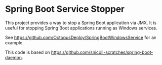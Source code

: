 # Spring Boot Service Stopper

This project provides a way to stop a Spring Boot application via JMX. It is useful
for stopping Spring Boot applications running as Windows services.

See https://github.com/OctopusDeploy/SpringBootWindowsService for an example.

This code is based on https://github.com/snicoll-scratches/spring-boot-daemon.